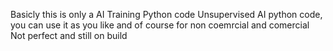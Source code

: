Basicly this is only a AI Training Python code
Unsupervised AI python code, you can use it as you like and of course for non coemrcial and comercial
Not perfect and still on build
